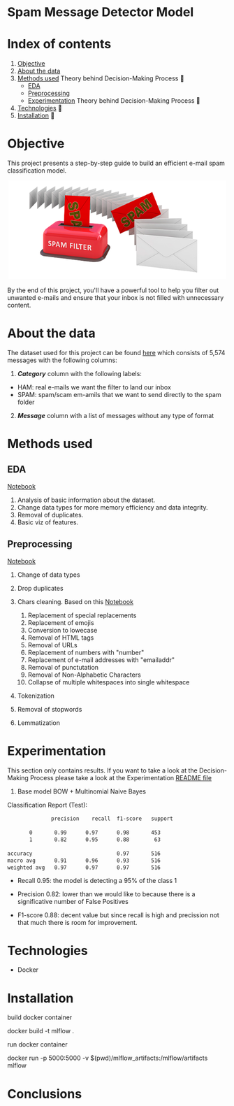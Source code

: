 # Spam Message Detector Model 



# Index of contents

1. [Objective](#Objective)
2. [About the data](#About-the-data)
3. [Methods used](#Methods-used) Theory behind Decision-Making Process 🚧
    - [EDA](#EDA)
    - [Preprocessing](#Preprocessing)
    - [Experimentation](#Experimentation) Theory behind Decision-Making Process 🚧
6. [Technologies](#Technologies) 🚧
7. [Installation](#Installation) 🚧


# Objective

This project presents a step-by-step guide to build an efficient e-mail spam classification model.

<p align="center">
  <img src="images/intro.png" width="500"/>
</p>


By the end of this project, you'll have a powerful tool to help you filter out unwanted e-mails and ensure that your inbox is not filled with unnecessary content.

# About the data
The dataset used for this project can be found [here](https://www.kaggle.com/datasets/mfaisalqureshi/spam-email) which consists of 5,574 messages with the following columns: 

1. ***Category*** column with the following labels:

- HAM: real e-mails we want the filter to land our inbox
- SPAM: spam/scam em-amils that we want to send directly to the spam folder

2. ***Message*** column with a list of messages without any type of format

# Methods used

## EDA
[Notebook](https://github.com/AMaldu/spam_detector/blob/main/research/eda_v0.ipynb)
1. Analysis of basic information about the dataset.
2. Change data types for more memory efficiency and data integrity.
3. Removal of duplicates.
4. Basic viz of features.    

## Preprocessing

[Notebook](https://github.com/AMaldu/spam_detector/blob/main/research/preprocessing_v0.ipynb)

1. Change of data types
2. Drop duplicates
3. Chars cleaning. Based on this [Notebook](https://github.com/AMaldu/spam_detector/blob/main/research/special_chars_analysis.ipynb)
    1. Replacement of special replacements  
    2. Replacement of emojis
    3. Conversion to lowecase
    4. Removal of HTML tags
    5. Removal of URLs
    6. Replacement of numbers with "number"
    7. Replacement of e-mail addresses with "emailaddr"
    8. Removal of punctutation
    9. Removal of Non-Alphabetic Characters
    10. Collapse of multiple whitespaces into single whitespace

4. Tokenization
5. Removal of stopwords
6. Lemmatization





# Experimentation
This section only contains results. If you want to take a look at the Decision-Making Process please take a look at the Experimentation [README file](https://github.com/AMaldu/spam_detector/blob/main/experiments/EXPERIMENTS_GUIDELINE.md) 
1. Base model BOW + Multinomial Naive Bayes


Classification Report (Test):
                 
                  precision    recall  f1-score   support

           0       0.99      0.97      0.98       453
           1       0.82      0.95      0.88        63

    accuracy                           0.97       516
    macro avg      0.91      0.96      0.93       516
    weighted avg   0.97      0.97      0.97       516

- Recall 0.95: the model is detecting a 95% of the class 1

- Precision 0.82: lower than we would like to because there is a significative number of False Positives

- F1-score 0.88: decent value but since recall is high and precission not that much there is room for improvement.
























# Technologies

- Docker

# Installation


build docker container 

docker build -t mlflow .

run docker container

docker run -p 5000:5000 -v $(pwd)/mlflow_artifacts:/mlflow/artifacts mlflow




# Conclusions


